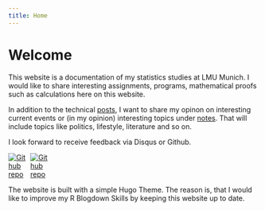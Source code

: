 ```yaml
---
title: Home
---
```

# Welcome
This website is a documentation of my statistics studies at LMU Munich. I would like to share interesting assignments, programs, mathematical proofs such as calculations here on this website.

In addition to the technical [posts](/posts/), I want to share my opinon on interesting current events or (in my opinion) interesting topics under [notes](/note/). That will include topics like politics, lifestyle, literature and so on.

I look forward to receive feedback via Disqus or Github.

[<img src="https://simpleicons.org/icons/github.svg" style="max-width:8%;min-width:40px;" alt="Github repo" />](https://github.com/MaxMLang)
[<img src="https://simpleicons.org/icons/instagram.svg" style="max-width:8%;min-width:40px;" alt="Github repo" />](https://instagram.com/maxtheshort)


The website is built with a simple Hugo Theme. The reason is, that I would like to improve my R Blogdown Skills by keeping this website up to date.